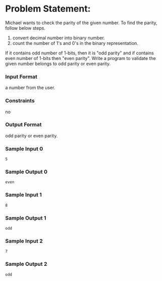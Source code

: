 # Problem Statement:

Michael wants to check the parity of the given number. To find the parity, follow below steps.
1. convert decimal number into binary number.
2. count the number of 1's and 0's in the binary representation.

If it contains odd number of 1-bits, then it is "odd parity" and if contains even number of 1-bits then "even parity". Write a program to validate the given number belongs to odd parity or even parity.

### Input Format

a number from the user.

### Constraints

no

### Output Format

odd parity or even parity.

### Sample Input 0
```
5
```
### Sample Output 0
```
even
```
### Sample Input 1
```
8
```
### Sample Output 1
```
odd
```
### Sample Input 2
```
7
```
### Sample Output 2
```
odd
```
